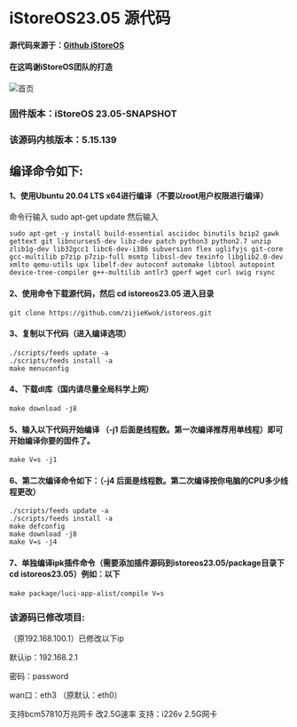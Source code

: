 # iStoreOS23.05 源代码
#### 源代码来源于：[Github iStoreOS](https://www.github.com/istoreos/istoreos)
#### 在这鸣谢iStoreOS团队的打造

![首页](https://doc.linkease.com/assets/img/geek-preview1.9987f6a0.jpg)

### 固件版本：iStoreOS 23.05-SNAPSHOT
### 该源码内核版本：5.15.139
## 编译命令如下:
#### 1、使用Ubuntu 20.04 LTS x64进行编译（不要以root用户权限进行编译）

命令行输入 sudo apt-get update 
然后输入

```
sudo apt-get -y install build-essential asciidoc binutils bzip2 gawk gettext git libncurses5-dev libz-dev patch python3 python2.7 unzip zlib1g-dev lib32gcc1 libc6-dev-i386 subversion flex uglifyjs git-core gcc-multilib p7zip p7zip-full msmtp libssl-dev texinfo libglib2.0-dev xmlto qemu-utils upx libelf-dev autoconf automake libtool autopoint device-tree-compiler g++-multilib antlr3 gperf wget curl swig rsync

```
#### 2、使用命令下载源代码，然后 cd istoreos23.05 进入目录
```
git clone https://github.com/zijieKwok/istoreos.git

```

#### 3、复制以下代码（进入编译选项）
```
./scripts/feeds update -a
./scripts/feeds install -a
make menuconfig
```
#### 4、下载dl库（国内请尽量全局科学上网）
```
make download -j8

```
#### 5、输入以下代码开始编译 （-j1 后面是线程数。第一次编译推荐用单线程）即可开始编译你要的固件了。
```
make V=s -j1

```
#### 6、第二次编译命令如下：（-j4 后面是线程数。第二次编译按你电脑的CPU多少线程更改）
```
./scripts/feeds update -a
./scripts/feeds install -a
make defconfig
make download -j8
make V=s -j4
```
#### 7、单独编译ipk插件命令（需要添加插件源码到istoreos23.05/package目录下cd istoreos23.05）例如：以下
```
make package/luci-app-alist/compile V=s
```
### 该源码已修改项目:
（原192.168.100.1）已修改以下ip

默认ip：192.168.2.1

密码：password

wan口：eth3 （原默认：eth0）

支持bcm57810万兆网卡  改2.5G速率 支持：i226v 2.5G网卡
